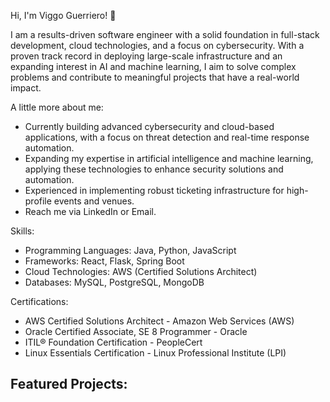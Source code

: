 Hi, I'm Viggo Guerriero! 👋

I am a results-driven software engineer with a solid foundation in full-stack development, cloud technologies, and a focus on cybersecurity. With a proven track record in deploying large-scale infrastructure and an expanding interest in AI and machine learning, I aim to solve complex problems and contribute to meaningful projects that have a real-world impact.

A little more about me:
- Currently building advanced cybersecurity and cloud-based applications, with a focus on threat detection and real-time response automation.
- Expanding my expertise in artificial intelligence and machine learning, applying these technologies to enhance security solutions and automation.
- Experienced in implementing robust ticketing infrastructure for high-profile events and venues.
- Reach me via LinkedIn or Email.

Skills:
- Programming Languages: Java, Python, JavaScript
- Frameworks: React, Flask, Spring Boot
- Cloud Technologies: AWS (Certified Solutions Architect)
- Databases: MySQL, PostgreSQL, MongoDB

Certifications:
- AWS Certified Solutions Architect - Amazon Web Services (AWS)
- Oracle Certified Associate, SE 8 Programmer - Oracle
- ITIL® Foundation Certification - PeopleCert
- Linux Essentials Certification - Linux Professional Institute (LPI)

Featured Projects:
- 
